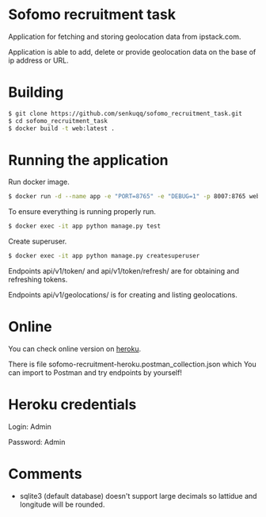 # Sofomo recruitment task

Application for fetching and storing geolocation data from ipstack.com.

Application is able to add, delete or provide geolocation data on the base of ip address or URL. 

# Building

```sh
$ git clone https://github.com/senkuqq/sofomo_recruitment_task.git
$ cd sofomo_recruitment_task
$ docker build -t web:latest .
```

# Running the application
Run docker image.
```sh
$ docker run -d --name app -e "PORT=8765" -e "DEBUG=1" -p 8007:8765 web:latest
```

To ensure everything is running properly run.

```sh
$ docker exec -it app python manage.py test
```
Create superuser.
```sh
$ docker exec -it app python manage.py createsuperuser
```
Endpoints api/v1/token/ and api/v1/token/refresh/ are for obtaining and refreshing tokens.

Endpoints api/v1/geolocations/ is for creating and listing geolocations.

# Online
You can check online version on [heroku](https://sofomo-recruitment.herokuapp.com/api/v1/).

There is file sofomo-recruitment-heroku.postman_collection.json which You can import to Postman and try endpoints by yourself! 

# Heroku credentials

Login: Admin

Password: Admin


# Comments
* sqlite3 (default database) doesn't support large decimals so lattidue and longitude will be rounded.
